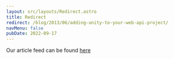 ```yaml
---
layout: src/layouts/Redirect.astro
title: Redirect
redirect: /blog/2013/06/adding-unity-to-your-web-api-project/
navMenu: false
pubDate: 2022-09-17
---
```

<div>
Our article feed can be found <a href="/blog/2013/06/adding-unity-to-your-web-api-project/">here</a>
</div>
